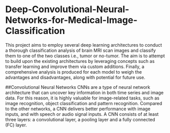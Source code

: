 # Deep-Convolutional-Neural-Networks-for-Medical-Image-Classification

This project aims to employ several deep learning architectures to conduct a thorough classification analysis of brain MRI scan images and classify them to one of the two classes i.e., tumor or no-tumor. The aim is to attempt to build upon the existing architectures by leveraging concepts such as transfer learning and improve them via custom additions. Finally, a comprehensive analysis is produced for each model to weigh the advantages and disadvantages, along with potential for future use.

##Convolutional Neural Networks
CNNs are a type of neural network architecture that can uncover key information in both time series and image data. For this reason, it is highly valuable for image-related tasks, such as image recognition, object classification and pattern recognition. Compared to the other networks, a CNN delivers better performance with image inputs, and with speech or audio signal inputs. A CNN consists of at least three layers: a convolutional layer, a pooling layer and a fully connected (FC) layer.
